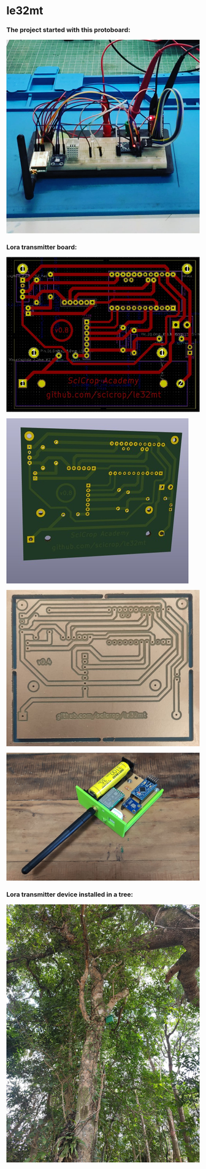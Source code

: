 # le32mt

### The project started with this protoboard:

![Protoboard circuit](https://github.com/Scicrop/le32mt/raw/main/images/7ad56706-0786-4152-8479-7d73ead12fcd.jpeg "Protoboard Circuit")

### Lora transmitter board:

![Lora transmitter board (Kicad vew)](https://github.com/Scicrop/le32mt/raw/main/images/caa1135b-3c27-439f-bcf0-b89ef605227c.jpeg "Lora transmitter board (Kicad view)")

![Lora transmitter board (3D view)](https://github.com/Scicrop/le32mt/raw/main/images/901c6842-ec53-4b3f-a748-c871e76e9e6b.jpeg "Lora transmitter board (3D view)")

![CNC milled printed circuit board](https://github.com/Scicrop/le32mt/raw/main/images/7f1b896d-72f5-4b03-b6a5-8fd8309d6337.jpeg "CNC milled printed circuit board")

![Transmitter board assembled](https://github.com/Scicrop/le32mt/raw/main/images/981de842-ec53-4b3f-a748-c871e76e9e6b.jpeg "Transmitter board assembled")

### Lora transmitter device installed in a tree:

![Lora device installed in a tree](https://github.com/Scicrop/le32mt/raw/main/images/13030f9a-5ea8-4bea-8bb8-1d0d6a015e81.jpeg "Lora Module")
